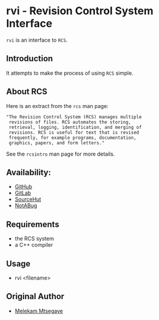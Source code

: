 # rvi - Revision Control System Interface

`rvi` is an interface to `RCS`.

## Introduction

It attempts to make the process of using `RCS` simple.

## About RCS

Here is an extract from the `rcs` man page:

    "The Revision Control System (RCS) manages multiple
     revisions of files. RCS automates the storing,
     retrieval, logging, identification, and merging of
     revisions. RCS is useful for text that is revised
     frequently, for example programs, documentation,
     graphics, papers, and form letters."

See the `rcsintro` man page for more details.

## Availability:

- [GitHub](https://github.com/johnsonjh/rvi)
- [GitLab](https://gitlab.com/johnsonjh/rvi)
- [SourceHut](https://sr.ht/~trn/rvi)
- [NotABug](https://notabug.org/trn/rvi)

## Requirements

- the RCS system
- a C++ compiler

## Usage

- rvi \<filename\>

## Original Author

- [Melekam Mtsegaye](mailto:mtsegaye-fm@rucus.ru.ac.za)
